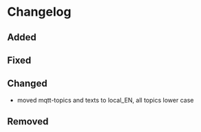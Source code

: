 # Changelog

## Added

## Fixed

## Changed

- moved mqtt-topics and texts to local_EN, all topics lower case

## Removed
